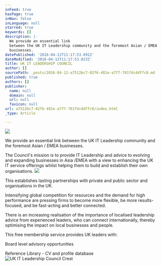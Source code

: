 ```yaml
---
inFeed: true
hasPage: true
inNav: false
inLanguage: null
starred: true
keywords: []
description: |-
  We provide an essential link
  between the UK IT Leadership community and the foremost Asian / EMEA
  businesses.
datePublished: '2016-04-12T11:17:53.691Z'
dateModified: '2016-04-12T11:17:53.023Z'
title: UK IT LEADERSHIP COUNCIL
author: []
sourcePath: _posts/2016-04-12-a7512bc7-02f6-481e-a7f7-701f4c4dffc0.md
published: true
authors: []
publisher:
  name: null
  domain: null
  url: null
  favicon: null
url: a7512bc7-02f6-481e-a7f7-701f4c4dffc0/index.html
_type: Article

---
```

![](https://the-grid-user-content.s3-us-west-2.amazonaws.com/4c48bc15-c865-4d06-a4d9-5696c300c719.jpg)

We provide an essential link
between the UK IT Leadership community and the foremost Asian / EMEA
businesses.

The Council's mission is to provide IT
Leadership and advice to evolving and expanding businesses in Asia /EMEA with a
view to enhancing the UK IT service offerings whilst helping them to build and
establish their own organisations.
![](https://the-grid-user-content.s3-us-west-2.amazonaws.com/da1b00f7-f982-4843-9290-23eb10a9e651.jpg)

This establishes lasting
partnerships with private and public sector and organisations in the UK.

Intensifying global competition for
resources and the demand for high performance are pressing firms to become more
flexible, be more results-focused, and be fast-acting and better connected. 

There is an increasing realisation
of the importance of localised leadership advice from experienced leaders, who
can connect internationally, thereby optimising the impact on local businesses
and people.

This free membership service
provides UK leaders with:

Board level advisory opportunities 

Reference Library - CV and profile
database ![UK IT Leadership Council Crest](https://s3-us-west-2.amazonaws.com/the-grid-img/p/beaacada92d64eebf660b2e39cef716cb116de39.jpg)